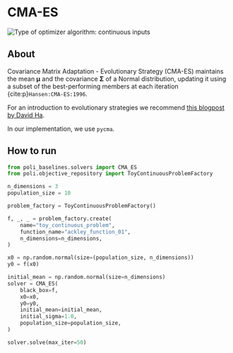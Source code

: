 # CMA-ES

![Type of optimizer algorithm: continuous inputs](https://img.shields.io/badge/Type-continuous_inputs-cyan)

## About

Covariance Matrix Adaptation - Evolutionary Strategy (CMA-ES) maintains the mean $\boldsymbol{\mu}$ and the covariance $\boldsymbol{\Sigma}$ of a Normal distribution, updating it using a subset of the best-performing members at each iteration {cite:p}`Hansen:CMA-ES:1996`.

For an introduction to evolutionary strategies we recommend [this blogpost by David Ha](https://blog.otoro.net/2017/10/29/visual-evolution-strategies/).

In our implementation, we use `pycma`.

## How to run

```python
from poli_baselines.solvers import CMA_ES
from poli.objective_repository import ToyContinuousProblemFactory

n_dimensions = 3
population_size = 10

problem_factory = ToyContinuousProblemFactory()

f, _, _ = problem_factory.create(
    name="toy_continuous_problem",
    function_name="ackley_function_01",
    n_dimensions=n_dimensions,
)

x0 = np.random.normal(size=(population_size, n_dimensions))
y0 = f(x0)

initial_mean = np.random.normal(size=n_dimensions)
solver = CMA_ES(
    black_box=f,
    x0=x0,
    y0=y0,
    initial_mean=initial_mean,
    initial_sigma=1.0,
    population_size=population_size,
)

solver.solve(max_iter=50)
```

